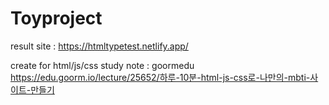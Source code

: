 # Toyproject

result site : https://htmltypetest.netlify.app/

create for html/js/css study
note : goormedu https://edu.goorm.io/lecture/25652/하루-10분-html-js-css로-나만의-mbti-사이트-만들기

